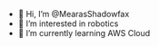 - 👋 Hi, I’m @MearasShadowfax
- 👀 I’m interested in robotics
- 🌱 I’m currently learning AWS Cloud

<!---
MearasShadowfax/MearasShadowfax is a ✨ special ✨ repository because its `README.md` (this file) appears on your GitHub profile.
You can click the Preview link to take a look at your changes.
--->
